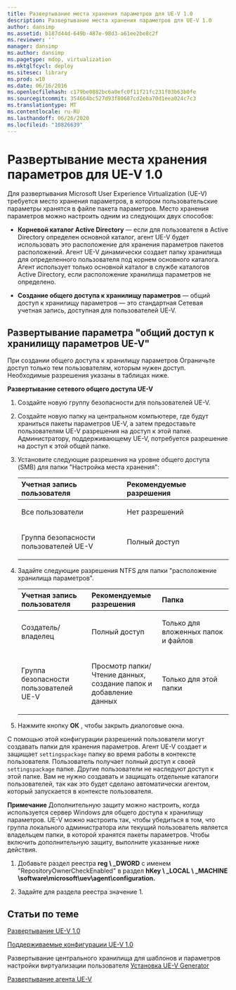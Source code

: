 ```yaml
---
title: Развертывание места хранения параметров для UE-V 1.0
description: Развертывание места хранения параметров для UE-V 1.0
author: dansimp
ms.assetid: b187d44d-649b-487e-98d3-a61ee2be8c2f
ms.reviewer: ''
manager: dansimp
ms.author: dansimp
ms.pagetype: mdop, virtualization
ms.mktglfcycl: deploy
ms.sitesec: library
ms.prod: w10
ms.date: 06/16/2016
ms.openlocfilehash: c179be0882bc6a0efc0f11f21fc231f03b63b0fe
ms.sourcegitcommit: 354664bc527d93f80687cd2eba70d1eea024c7c3
ms.translationtype: MT
ms.contentlocale: ru-RU
ms.lasthandoff: 06/26/2020
ms.locfileid: "10826639"
---
```

# Развертывание места хранения параметров для UE-V 1.0


Для развертывания Microsoft User Experience Virtualization (UE-V) требуется место хранения параметров, в котором пользовательские параметры хранятся в файле пакета параметров. Место хранения параметров можно настроить одним из следующих двух способов:

-   **Корневой каталог Active Directory** — если для пользователя в Active Directory определен основной каталог, агент UE-V будет использовать это расположение для хранения параметров пакетов расположений. Агент UE-V динамически создает папку хранилища для определенного пользователя под корнем основного каталога. Агент использует только основной каталог в службе каталогов Active Directory, если расположение хранилища параметров не определено.

-   **Создание общего доступа к хранилищу параметров** — общий доступ к хранилищу параметров — это стандартная Сетевая учетная запись, доступная для пользователей UE-V.

## Развертывание параметра "общий доступ к хранилищу параметров UE-V"


При создании общего доступа к хранилищу параметров Ограничьте доступ только тем пользователям, которым нужен доступ. Необходимые разрешения указаны в таблицах ниже.

**Развертывание сетевого общего доступа UE-V**

1.  Создайте новую группу безопасности для пользователей UE-V.

2.  Создайте новую папку на центральном компьютере, где будут храниться пакеты параметров UE-V, а затем предоставьте пользователям UE-V разрешения на доступ к этой папке. Администратору, поддерживающему UE-V, потребуется разрешение на доступ к этой общей папке.

3.  Установите следующие разрешения на уровне общего доступа (SMB) для папки "Настройка места хранения":

    <table>
    <colgroup>
    <col width="50%" />
    <col width="50%" />
    </colgroup>
    <thead>
    <tr class="header">
    <th align="left"><strong>Учетная запись пользователя</strong></th>
    <th align="left"><strong>Рекомендуемые разрешения</strong></th>
    </tr>
    </thead>
    <tbody>
    <tr class="odd">
    <td align="left"><p>Все пользователи</p></td>
    <td align="left"><p>Нет разрешений</p></td>
    </tr>
    <tr class="even">
    <td align="left"><p>Группа безопасности пользователей UE-V</p></td>
    <td align="left"><p>Полный доступ</p></td>
    </tr>
    </tbody>
    </table>

     

4.  Задайте следующие разрешения NTFS для папки "расположение хранилища параметров".

    <table>
    <colgroup>
    <col width="33%" />
    <col width="33%" />
    <col width="33%" />
    </colgroup>
    <thead>
    <tr class="header">
    <th align="left"><strong>Учетная запись пользователя</strong></th>
    <th align="left"><strong>Рекомендуемые разрешения</strong></th>
    <th align="left"><strong>Папка</strong></th>
    </tr>
    </thead>
    <tbody>
    <tr class="odd">
    <td align="left"><p>Создатель/владелец</p></td>
    <td align="left"><p>Полный доступ</p></td>
    <td align="left"><p>Только для вложенных папок и файлов</p></td>
    </tr>
    <tr class="even">
    <td align="left"><p>Группа безопасности пользователей UE-V</p></td>
    <td align="left"><p>Просмотр папки/Чтение данных, создание папок и добавление данных</p></td>
    <td align="left"><p>Только для этой папки</p></td>
    </tr>
    </tbody>
    </table>

     

5.  Нажмите кнопку **ОК** , чтобы закрыть диалоговые окна.

С помощью этой конфигурации разрешений пользователи могут создавать папки для хранения параметров. Агент UE-V создает и защищает `settingspackage` папку во время работы в контексте пользователя. Пользователь получает полный доступ к своей `settingspackage` папке. Другие пользователи не наследуют доступ к этой папке. Вам не нужно создавать и защищать отдельные каталоги пользователей, так как это будет сделано автоматически агентом, который запускается в контексте пользователя.

**Примечание**  Дополнительную защиту можно настроить, когда используется сервер Windows для общего доступа к хранилищу параметров. UE-V можно настроить так, чтобы убедиться в том, что группа локального администратора или текущий пользователь является владельцем папки, в которой хранятся пакеты параметров. Чтобы включить дополнительную защиту, выполните указанные ниже действия.

1.  Добавьте раздел реестра **reg \ _DWORD** с именем "RepositoryOwnerCheckEnabled" в раздел **hKey \ _LOCAL \ _MACHINE \\software\\microsoft\\uev\\agent\\configuration.**

2.  Задайте для раздела реестра значение 1.

 

## Статьи по теме


[Развертывание UE-V 1.0](deploying-ue-v-10.md)

[Поддерживаемые конфигурации UE-V 1.0](supported-configurations-for-ue-v-10.md)

Развертывание центрального хранилища для шаблонов и параметров настройки виртуализации пользователя [Установка UE-V Generator](installing-the-ue-v-generator.md)

[Развертывание агента UE-V](deploying-the-ue-v-agent.md)

 

 





